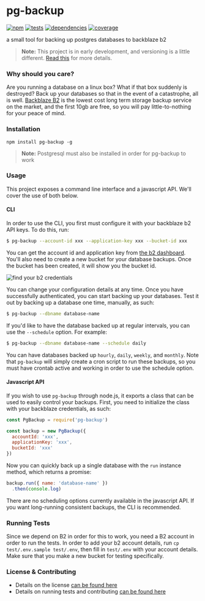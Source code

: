 # pg-backup

[![npm](https://img.shields.io/npm/v/pg-backup.svg?style=flat-square)](https://npmjs.com/package/pg-backup)
[![tests](https://img.shields.io/travis/carrot/pg-backup.svg?style=flat-square)](https://travis-ci.org/carrot/pg-backup?branch=master)
[![dependencies](https://img.shields.io/david/carrot/pg-backup.svg?style=flat-square)](https://david-dm.org/carrot/pg-backup)
[![coverage](https://img.shields.io/coveralls/carrot/pg-backup.svg?style=flat-square)](https://coveralls.io/r/carrot/pg-backup?branch=master)

a small tool for backing up postgres databases to backblaze b2

> **Note:** This project is in early development, and versioning is a little different. [Read this](http://markup.im/#q4_cRZ1Q) for more details.

### Why should you care?

Are you running a database on a linux box? What if that box suddenly is destroyed? Back up your databases so that in the event of a catastrophe, all is well. [Backblaze B2](https://www.backblaze.com/b2/cloud-storage.html) is the lowest cost long term storage backup service on the market, and the first 10gb are free, so you will pay little-to-nothing for your peace of mind.

### Installation

`npm install pg-backup -g`

> **Note:** Postgresql must also be installed in order for pg-backup to work

### Usage

This project exposes a command line interface and a javascript API. We'll cover the use of both below.

#### CLI

In order to use the CLI, you first must configure it with your backblaze b2 API keys. To do this, run:

```sh
$ pg-backup --account-id xxx --application-key xxx --bucket-id xxx
```

You can get the account id and application key from [the b2 dashboard](https://secure.backblaze.com/b2_buckets.htm). You'll also need to create a new bucket for your database backups. Once the bucket has been created, it will show you the bucket id.

![find your b2 credentials](http://files.jenius.im/_/Q4UNMGT.jpg)

You can change your configuration details at any time. Once you have successfully authenticated, you can start backing up your databases. Test it out by backing up a database one time, manually, as such:

```sh
$ pg-backup --dbname database-name
```

If you'd like to have the database backed up at regular intervals, you can use the `--schedule` option. For example:

```sh
$ pg-backup --dbname database-name --schedule daily
```

You can have databases backed up `hourly`, `daily`, `weekly`, and `monthly`. Note that `pg-backup` will simply create a cron script to run these backups, so you must have crontab active and working in order to use the schedule option.

#### Javascript API

If you wish to use `pg-backup` through node.js, it exports a class that can be used to easily control your backups. First, you need to initialize the class with your backblaze credentials, as such:

```js
const PgBackup = require('pg-backup')

const backup = new PgBackup({
  accountId: 'xxx',
  applicationKey: 'xxx',
  bucketId: 'xxx'
})
```

Now you can quickly back up a single database with the `run` instance method, which returns a promise:

```js
backup.run({ name: 'database-name' })
  .then(console.log)
```

There are no scheduling options currently available in the javascript API. If you want long-running consistent backups, the CLI is recommended.

### Running Tests

Since we depend on B2 in order for this to work, you need a B2 account in order to run the tests. In order to add your b2 account details, run `cp test/.env.sample test/.env`, then fill in `test/.env` with your account details. Make sure that you make a new bucket for testing specifically.

### License & Contributing

- Details on the license [can be found here](LICENSE.md)
- Details on running tests and contributing [can be found here](contributing.md)
